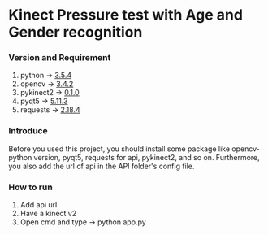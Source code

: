 # Kinect Pressure test with Age and Gender recognition

### Version and Requirement
1. python -> [3.5.4](https://www.python.org/downloads/release/python-354/)
2. opencv -> [3.4.2](https://pypi.org/project/opencv-python/3.4.2.17/)
3. pykinect2 -> [0.1.0](https://github.com/Kinect/PyKinect2)
4. pyqt5 -> [5.11.3](https://pypi.org/project/PyQt5/)
5. requests -> [2.18.4](https://pypi.org/project/requests/2.18.4/)

### Introduce
Before you used this project, 
you should install some package like opencv-python version, pyqt5, requests for api, pykinect2, and so on.
Furthermore, you also add the url of api in the API folder's config file.

### How to run
1. Add api url
2. Have a kinect v2
3. Open cmd and type -> python app.py
